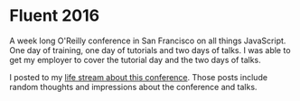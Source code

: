 # Fluent 2016

A week long O'Reilly conference in San Francisco on all things JavaScript. One day of training, one day of tutorials and two days of talks. I was able to get my employer to cover the tutorial day and the two days of talks.

I posted to my [life stream about this conference](https://thecommandline.net/tags/fluent-2016). Those posts include random thoughts and impressions about the conference and talks.
